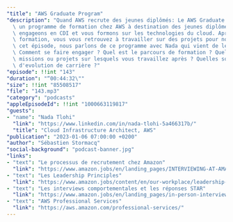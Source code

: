 ```yaml
---
"title": "AWS Graduate Program"
"description": "Quand AWS recrute des jeunes diplômés: Le AWS Graduate Program est\
  \ un programme de formation chez AWS à destination des jeunes diplômés. Nous vous\
  \ engageons en CDI et vous formons sur les technologies du cloud. Après un an de\
  \ formation, vous vous retrouvez à travailler sur des projets pour nos client. Dans\
  \ cet épisode, nous parlons de ce programme avec Nada qui vient de le terminer.\
  \ Comment se faire engager ? Quel est le parcours de formation ? Quelles sont les\
  \ missions ou projets sur lesquels vous travaillez après ? Quelles sont les possibilités\
  \ d'evolution de carrière ?"
"episode": !!int "143"
"duration": "“00:44:32\""
"size": !!int "85508517"
"file": "143.mp3"
"category": "podcasts"
"appleEpisodeId": !!int "1000663119817"
"guests":
- "name": "Nada Tlohi"
  "link": "https://www.linkedin.com/in/nada-tlohi-5a466317b/"
  "title": "Cloud Infrastructure Architect, AWS"
"publication": "2023-01-06 07:00:00 +0200"
"author": "Sébastien Stormacq"
"social-background": "podcast-banner.jpg"
"links":
- "text": "Le processus de recrutement chez Amazon"
  "link": "https://www.amazon.jobs/en/landing_pages/INTERVIEWING-AT-AMAZON"
- "text": "Les Leadership Principles"
  "link": "https://www.amazon.jobs/content/en/our-workplace/leadership-principles"
- "text": "Les interviews comportementales et les réponses STAR"
  "link": "https://www.amazon.jobs/en/landing_pages/in-person-interview"
- "text": "AWS Professional Services"
  "link": "https://aws.amazon.com/professional-services/"
---
```


